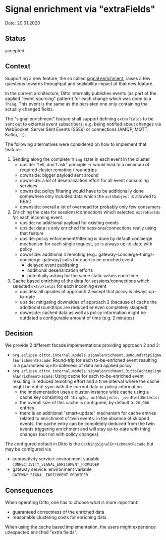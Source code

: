 # Signal enrichment via "extraFields"

Date: 20.01.2020

## Status

accepted

## Context

Supporting a new feature, the so called [signal enrichment](https://github.com/eclipse/ditto/issues/561), raises a few
questions towards throughput and scalability impact of that new feature.

In the current architecture, Ditto internally publishes events (as part of the applied "event sourcing" pattern) for 
each change which was done to a `Thing`. This event is the same as the persisted one only containing the actually 
changed fields. 

The "signal enrichment" feature shall support defining `extraFields` to be sent out to external event subscribers, e.g.
being notified about changes via WebSocket, Server Sent Events (SSEs) or connections (AMQP, MQTT, Kafka, ...).

The following alternatives were considered on how to implement that feature:

1. Sending along the complete `Thing` state in each event in the cluster
    * upside: "tell, don't ask" principle -> would lead to a minimum of required cluster remoting / roundtrips
    * downside: bigger payload sent around
    * downside: a lot of deserialization effort for all event consuming services
    * downside: policy filtering would have to be additionally done somewhere only included data which the `authSubject` is allowed to READ
    * downside: overall a lot of overhead for probably only few consumers
2. Enriching the data for sessions/connections which selected `extraFields` for each incoming event
    * upside: no additional payload for existing events
    * upside: data is only enriched for sessions/connections really using that feature
    * upside: policy enforcement/filtering is done by default concierge mechanism for each single request, so is always up-to-date with policy
    * downside: additional 4 remoting (e.g.: gateway-concierge-things-concierge-gateway) calls for each to be enriched event
         * delayed event publishing
         * additional deserialization efforts 
         * potentially asking for the same static values each time
3. Cache based enriching of the data for sessions/connections which selected `extraFields` for each incoming event
    * upsides: all upsides of approach 2 except that policy is always up-to-date
    * upside: mitigating downsides of approach 2 (because of cache the additional roundtrips are reduced or even completely skipped)
    * downside: cached data as well as policy information might be outdated a configurable amount of time (e.g. 2 minutes)
    
    
## Decision

We provide 2 different facade implementations providing approach 2 and 3:
* `org.eclipse.ditto.internal.models.signalenrichment.ByRoundTripSignalEnrichmentFacade`: 
    Round-trip for each to-be-enriched event resulting in a guaranteed up-to-dateness of data and applied policy.
* `org.eclipse.ditto.internal.models.signalenrichment.DittoCachingSignalEnrichmentFacade`: 
    Using cache for each to-be-enriched event resulting in reduced remoting effort and a time interval where the cache might be out of sync with the current data or policy information.
    * the implementation uses a cluster-instance wide cache using a cache key consisting of: `thingId, authSubjects, jsonFieldSelector`
    * the overall size of this cache is configured, by default to `20,000` entries
    * there is an additional "smart-update" mechanism for cache entries related to enrichment of twin events:
      in the absence of skipped events, the cache entry can be completely deduced from the twin events triggering
      enrichment and will stay up-to-date with thing changes (but not with policy changes).

The configured default in Ditto is the `CachingSignalEnrichmentFacade` but may be configured via
* connectivity service: environment variable `CONNECTIVITY_SIGNAL_ENRICHMENT_PROVIDER`
* gateway service: environment variable `GATEWAY_SIGNAL_ENRICHMENT_PROVIDER`

## Consequences

When operating Ditto, one has to choose what is more important:
* guaranteed correctness of the enriched data
* reasonable clustering costs for enriching data

When using the cache based implementation, the users might experience unexpected enriched "extra fields".
